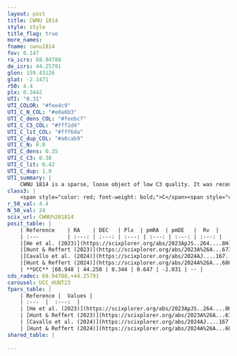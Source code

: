 ```yaml
---
layout: post
title: CWNU 1814
style: style
title_flag: true
more_names: 
fname: cwnu1814
fov: 0.147
ra_icrs: 68.94788
de_icrs: 44.25791
glon: 159.43126
glat: -2.1471
r50: 4.4
plx: 0.3442
UTI: "0.31"
UTI_COLOR: "#fee4c9"
UTI_C_N_COL: "#e0a6b3"
UTI_C_dens_COL: "#feebcf"
UTI_C_C3_COL: "#fff1d4"
UTI_C_lit_COL: "#fff6da"
UTI_C_dup_COL: "#a6cab9"
UTI_C_N: 0.0
UTI_C_dens: 0.35
UTI_C_C3: 0.38
UTI_C_lit: 0.42
UTI_C_dup: 1.0
UTI_summary: |
    CWNU 1814 is a sparse, loose object of low C3 quality. It was recently reported in the literature.<br><br><span style="color: #99180f; font-weight: bold;">Warning: </span>contains less than 25 stars with <i>P>0.5</i> estimated.
class3: |
    <span style="color: red; font-weight: bold;">C</span><span style="color: #FFC300; font-weight: bold;">B</span>
r_50_val: 4.4
N_50_val: 24
scix_url: CWNU%201814
posit_table: |
    | Reference    | RA    | DEC   | Plx  | pmRA  | pmDE   |  Rv  |
    | :---         | :---: | :---: | :---: | :---: | :---: | :---: |
    |[He et al. (2023)](https://scixplorer.org/abs/2023ApJS..264....8H) | 68.942 | 44.243 | 0.355 | 0.651 | -2.039 | -- |
    |[Hunt & Reffert (2023)](https://scixplorer.org/abs/2023A%26A...673A.114H) | 68.953 | 44.271 | 0.341 | 0.639 | -2.054 | -- |
    |[Cavallo et al. (2024)](https://scixplorer.org/abs/2024AJ....167...12C) | 68.962 | 44.232 | 0.339 | -- | -- | -- |
    |[Hunt & Reffert (2024)](https://scixplorer.org/abs/2024A%26A...686A..42H) | 68.953 | 44.271 | 0.341 | 0.639 | -2.054 | -- |
    | **UCC** |68.948 | 44.258 | 0.344 | 0.647 | -2.031 | -- | 
cds_radec: 68.94788,+44.25791
carousel: UCC_HUNT23
fpars_table: |
    | Reference |  Values |
    | :---  |  :---:  |
    | [He et al. (2023)](https://scixplorer.org/abs/2023ApJS..264....8H) | `A0=1.55, m-M=12.6, logAge=6.5` |
    | [Hunt & Reffert (2023)](https://scixplorer.org/abs/2023A%26A...673A.114H) | `AV50=2.723, diffAV50=1.571, MOD50=12.142, logAge50=7.837` |
    | [Cavallo et al. (2024)](https://scixplorer.org/abs/2024AJ....167...12C) | `AV50=2.69, dMod50=12.87, logAge50=7.92, [Fe/H]50=0.43` |
    | [Hunt & Reffert (2024)](https://scixplorer.org/abs/2024A%26A...686A..42H) | `MassJ=347.305` |
shared_table: |
    
---
```


